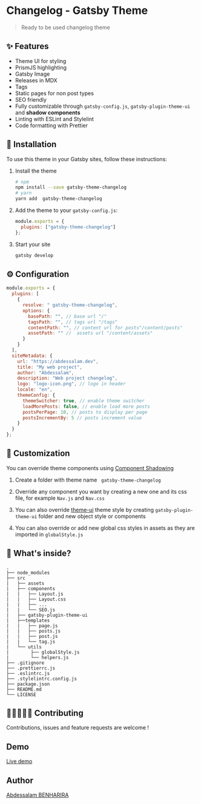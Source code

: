 # Changelog - Gatsby Theme

> Ready to be used changelog theme

## ✨ Features

- Theme UI for styling
- PrismJS highlighting
- Gatsby Image
- Releases in MDX
- Tags
- Static pages for non post types
- SEO friendly
- Fully customizable through `gatsby-config.js`, `gatsby-plugin-theme-ui` and **shadow components**
- Linting with ESLint and Stylelint
- Code formatting with Prettier

## 🚀 Installation

To use this theme in your Gatsby sites, follow these instructions:

1. Install the theme

   ```sh
   # npm
   npm install --save gatsby-theme-changelog
   # yarn
   yarn add  gatsby-theme-changelog
   ```

2. Add the theme to your `gatsby-config.js`:

   ```js
   module.exports = {
     plugins: ["gatsby-theme-changelog"]
   };
   ```

3. Start your site

   ```sh
   gatsby develop
   ```

## ⚙ Configuration

```javascript
module.exports = {
  plugins: [
    {
      resolve: " gatsby-theme-changelog",
      options: {
        basePath: "", // base url "/"
        tagsPath: "", // tags url "/tags"
        contentPath: "", // content url for posts"/content/posts"
        assetPath: "" //  assets url "/content/assets"
      }
    }
  ],
  siteMetadata: {
    url: "https://abdessalam.dev",
    title: "My web project",
    author: "Abdessalam",
    description: "Web project changelog",
    logo: "logo-icon.png", // logo in header
    locale: "en",
    themeConfig: {
      themeSwitcher: true, // enable theme switcher
      loadMorePosts: false, // enable load more posts
      postsPerPage: 10, // posts to display per page
      postsIncrementBy: 5 // posts increment value
    }
  }
};
```

## 💅 Customization

You can override theme components using [Component Shadowing](https://www.gatsbyjs.org/blog/2019-04-29-component-shadowing/)

1. Create a folder with theme name ` gatsby-theme-changelog`

2. Override any component you want by creating a new one and its css file, for example `Nav.js` and `Nav.css`

3. You can also override [theme-ui](https://theme-ui.com/getting-started) theme style by creating `gatsby-plugin-theme-ui` folder and new object style or components

4. You can also override or add new global css styles in assets as they are imported in `globalStyle.js`

## 🧐 What's inside?

```
.
├── node_modules
├── src
|   ├── assets
|   ├── components
|   |   ├── Layout.js
|   |   ├── Layout.css
|   |   ├── ...
|   |   └── SEO.js
|   ├── gatsby-plugin-theme-ui
|   ├──templates
|   |   ├── page.js
|   |   ├── posts.js
|   |   ├── post.js
|   |   └── tag.js
|   └── utils
|        ├── globalStyle.js
|        └── helpers.js
├── .gitignore
├── .prettierrc.js
├── .eslintrc.js
├── .stylelintrc.config.js
├── package.json
├── README.md
└── LICENSE
```

## 👨🏻‍💻👩‍💻 Contributing

Contributions, issues and feature requests are welcome !

## Demo

[Live demo](https://gatsby-demo-changelog.netlify.com/)

## Author

[Abdessalam BENHARIRA](https://abdessalam.dev)
